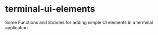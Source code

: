 # terminal-ui-elements
Some Functions and libraries for adding simple UI elements in a terminal application.
